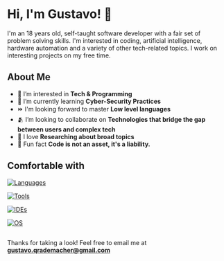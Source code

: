 # Hi, I'm Gustavo! 👋
I'm an 18 years old, self-taught software developer with a fair set of problem solving skills. I'm interested in coding, artificial intelligence, hardware automation and a variety of other tech-related topics. I work on interesting projects on my free time.

## About Me
- 👀 I’m interested in **Tech & Programming**
- 📖 I’m currently learning **Cyber-Security Practices**
- ⏩ I'm looking forward to master **Low level languages**
- 🫂 I’m looking to collaborate on **Technologies that bridge the gap between users and complex tech**
- 💞️ I love **Researching about broad topics**
- 📃 Fun fact **Code is not an asset, it's a liability.**

## Comfortable with
[![Languages](https://skillicons.dev/icons?i=py,java,cs,html,js,nodejs,lua)](https://skillicons.dev)

[![Tools](https://skillicons.dev/icons?i=git,github,docker,postman,anaconda,qt)](https://skillicons.dev)

[![IDEs](https://skillicons.dev/icons?i=vscode,pycharm,visualstudio,arduino,unity)](https://skillicons.dev)

[![OS](https://skillicons.dev/icons?i=windows,arch,kali,ubuntu)](https://skillicons.dev)

## 
Thanks for taking a look! Feel free to email me at **gustavo.qrademacher@gmail.com**
